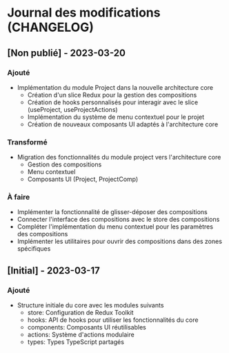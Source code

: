 # Journal des modifications (CHANGELOG)

## [Non publié] - 2023-03-20

### Ajouté
- Implémentation du module Project dans la nouvelle architecture core
  - Création d'un slice Redux pour la gestion des compositions
  - Création de hooks personnalisés pour interagir avec le slice (useProject, useProjectActions)
  - Implémentation du système de menu contextuel pour le projet
  - Création de nouveaux composants UI adaptés à l'architecture core

### Transformé
- Migration des fonctionnalités du module project vers l'architecture core
  - Gestion des compositions
  - Menu contextuel
  - Composants UI (Project, ProjectComp)

### À faire
- Implémenter la fonctionnalité de glisser-déposer des compositions
- Connecter l'interface des compositions avec le store des compositions
- Compléter l'implémentation du menu contextuel pour les paramètres des compositions
- Implémenter les utilitaires pour ouvrir des compositions dans des zones spécifiques

## [Initial] - 2023-03-17

### Ajouté
- Structure initiale du core avec les modules suivants
  - store: Configuration de Redux Toolkit
  - hooks: API de hooks pour utiliser les fonctionnalités du core
  - components: Composants UI réutilisables
  - actions: Système d'actions modulaire
  - types: Types TypeScript partagés
